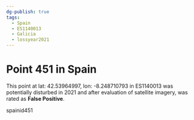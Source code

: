 ```yaml
---
dg-publish: true
tags:
  - Spain
  - ES1140013
  - Galicia
  - lossyear2021
---
```


# Point 451 in Spain

This point at lat: 42.53964997, lon: -8.248710793 in ES1140013 was potentially disturbed in 2021 and after evaluation of satellite imagery, was rated as **False Positive**.



spainid451